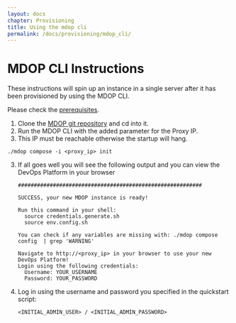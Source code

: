 ```yaml
---
layout: docs
chapter: Provisioning
title: Using the mdop cli 
permalink: /docs/provisioning/mdop_cli/
---
```


# MDOP CLI Instructions

These instructions will spin up an instance in a single server after it has been provisioned by using the MDOP CLI.  

Please check the [prerequisites](http://github.com/majidpal/mdop-docker-compose/docs/prerequisites/).

1. Clone the [MDOP git repository](https://github.com/majidpal/mdop-docker-compose) and cd into it.
2. Run the MDOP CLI with the added parameter for the Proxy IP.
  1. This IP must be reachable otherwise the startup will hang.
```
./mdop compose -i <proxy_ip> init
```
3. If all goes well you will see the following output and you can view the DevOps Platform in your browser
    ```
    ##########################################################

    SUCCESS, your new MDOP instance is ready!

    Run this command in your shell:
      source credentials.generate.sh
      source env.config.sh
      
    You can check if any variables are missing with: ./mdop compose config  | grep 'WARNING'

    Navigate to http://<proxy_ip> in your browser to use your new DevOps Platform!
    Login using the following credentials:
      Username: YOUR_USERNAME
      Password: YOUR_PASSWORD
    ```
4. Log in using the username and password you specified in the quickstart script:

    ```<INITIAL_ADMIN_USER> / <INITIAL_ADMIN_PASSWORD>```
